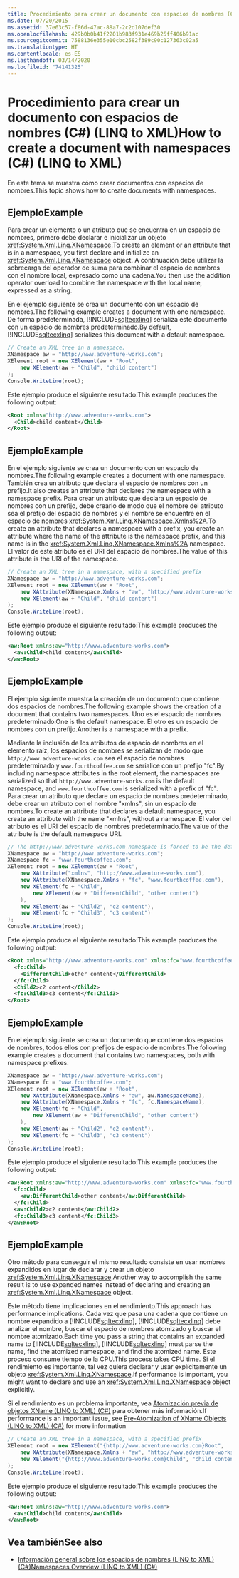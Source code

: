 ```yaml
---
title: Procedimiento para crear un documento con espacios de nombres (C#) (LINQ to XML)
ms.date: 07/20/2015
ms.assetid: 37e63c57-f86d-47ac-88a7-2c2d107def30
ms.openlocfilehash: 429b0b0b41f2201b983f931e469b25ff406b91ac
ms.sourcegitcommit: 7588136e355e10cbc2582f389c90c127363c02a5
ms.translationtype: HT
ms.contentlocale: es-ES
ms.lasthandoff: 03/14/2020
ms.locfileid: "74141325"
---
```

# <a name="how-to-create-a-document-with-namespaces-c-linq-to-xml"></a><span data-ttu-id="0d0c8-102">Procedimiento para crear un documento con espacios de nombres (C#) (LINQ to XML)</span><span class="sxs-lookup"><span data-stu-id="0d0c8-102">How to create a document with namespaces (C#) (LINQ to XML)</span></span>
<span data-ttu-id="0d0c8-103">En este tema se muestra cómo crear documentos con espacios de nombres.</span><span class="sxs-lookup"><span data-stu-id="0d0c8-103">This topic shows how to create documents with namespaces.</span></span>  
  
## <a name="example"></a><span data-ttu-id="0d0c8-104">Ejemplo</span><span class="sxs-lookup"><span data-stu-id="0d0c8-104">Example</span></span>  
 <span data-ttu-id="0d0c8-105">Para crear un elemento o un atributo que se encuentra en un espacio de nombres, primero debe declarar e inicializar un objeto <xref:System.Xml.Linq.XNamespace>.</span><span class="sxs-lookup"><span data-stu-id="0d0c8-105">To create an element or an attribute that is in a namespace, you first declare and initialize an <xref:System.Xml.Linq.XNamespace> object.</span></span> <span data-ttu-id="0d0c8-106">A continuación debe utilizar la sobrecarga del operador de suma para combinar el espacio de nombres con el nombre local, expresado como una cadena.</span><span class="sxs-lookup"><span data-stu-id="0d0c8-106">You then use the addition operator overload to combine the namespace with the local name, expressed as a string.</span></span>  
  
 <span data-ttu-id="0d0c8-107">En el ejemplo siguiente se crea un documento con un espacio de nombres.</span><span class="sxs-lookup"><span data-stu-id="0d0c8-107">The following example creates a document with one namespace.</span></span> <span data-ttu-id="0d0c8-108">De forma predeterminada, [!INCLUDE[sqltecxlinq](~/includes/sqltecxlinq-md.md)] serializa este documento con un espacio de nombres predeterminado.</span><span class="sxs-lookup"><span data-stu-id="0d0c8-108">By default, [!INCLUDE[sqltecxlinq](~/includes/sqltecxlinq-md.md)] serializes this document with a default namespace.</span></span>  
  
```csharp  
// Create an XML tree in a namespace.  
XNamespace aw = "http://www.adventure-works.com";  
XElement root = new XElement(aw + "Root",  
    new XElement(aw + "Child", "child content")  
);  
Console.WriteLine(root);  
```  
  
 <span data-ttu-id="0d0c8-109">Este ejemplo produce el siguiente resultado:</span><span class="sxs-lookup"><span data-stu-id="0d0c8-109">This example produces the following output:</span></span>  
  
```xml  
<Root xmlns="http://www.adventure-works.com">  
  <Child>child content</Child>  
</Root>  
```  
  
## <a name="example"></a><span data-ttu-id="0d0c8-110">Ejemplo</span><span class="sxs-lookup"><span data-stu-id="0d0c8-110">Example</span></span>  
 <span data-ttu-id="0d0c8-111">En el ejemplo siguiente se crea un documento con un espacio de nombres.</span><span class="sxs-lookup"><span data-stu-id="0d0c8-111">The following example creates a document with one namespace.</span></span> <span data-ttu-id="0d0c8-112">También crea un atributo que declara el espacio de nombres con un prefijo.</span><span class="sxs-lookup"><span data-stu-id="0d0c8-112">It also creates an attribute that declares the namespace with a namespace prefix.</span></span> <span data-ttu-id="0d0c8-113">Para crear un atributo que declara un espacio de nombres con un prefijo, debe crearlo de modo que el nombre del atributo sea el prefijo del espacio de nombres y el nombre se encuentre en el espacio de nombres <xref:System.Xml.Linq.XNamespace.Xmlns%2A>.</span><span class="sxs-lookup"><span data-stu-id="0d0c8-113">To create an attribute that declares a namespace with a prefix, you create an attribute where the name of the attribute is the namespace prefix, and this name is in the <xref:System.Xml.Linq.XNamespace.Xmlns%2A> namespace.</span></span> <span data-ttu-id="0d0c8-114">El valor de este atributo es el URI del espacio de nombres.</span><span class="sxs-lookup"><span data-stu-id="0d0c8-114">The value of this attribute is the URI of the namespace.</span></span>  
  
```csharp  
// Create an XML tree in a namespace, with a specified prefix  
XNamespace aw = "http://www.adventure-works.com";  
XElement root = new XElement(aw + "Root",  
    new XAttribute(XNamespace.Xmlns + "aw", "http://www.adventure-works.com"),  
    new XElement(aw + "Child", "child content")  
);  
Console.WriteLine(root);  
```  
  
 <span data-ttu-id="0d0c8-115">Este ejemplo produce el siguiente resultado:</span><span class="sxs-lookup"><span data-stu-id="0d0c8-115">This example produces the following output:</span></span>  
  
```xml  
<aw:Root xmlns:aw="http://www.adventure-works.com">  
  <aw:Child>child content</aw:Child>  
</aw:Root>  
```  
  
## <a name="example"></a><span data-ttu-id="0d0c8-116">Ejemplo</span><span class="sxs-lookup"><span data-stu-id="0d0c8-116">Example</span></span>  
 <span data-ttu-id="0d0c8-117">El ejemplo siguiente muestra la creación de un documento que contiene dos espacios de nombres.</span><span class="sxs-lookup"><span data-stu-id="0d0c8-117">The following example shows the creation of a document that contains two namespaces.</span></span> <span data-ttu-id="0d0c8-118">Uno es el espacio de nombres predeterminado.</span><span class="sxs-lookup"><span data-stu-id="0d0c8-118">One is the default namespace.</span></span> <span data-ttu-id="0d0c8-119">El otro es un espacio de nombres con un prefijo.</span><span class="sxs-lookup"><span data-stu-id="0d0c8-119">Another is a namespace with a prefix.</span></span>  
  
 <span data-ttu-id="0d0c8-120">Mediante la inclusión de los atributos de espacio de nombres en el elemento raíz, los espacios de nombres se serializan de modo que `http://www.adventure-works.com` sea el espacio de nombres predeterminado y `www.fourthcoffee.com` se serialice con un prefijo "fc".</span><span class="sxs-lookup"><span data-stu-id="0d0c8-120">By including namespace attributes in the root element, the namespaces are serialized so that `http://www.adventure-works.com` is the default namespace, and `www.fourthcoffee.com` is serialized with a prefix of "fc".</span></span> <span data-ttu-id="0d0c8-121">Para crear un atributo que declare un espacio de nombres predeterminado, debe crear un atributo con el nombre "xmlns", sin un espacio de nombres.</span><span class="sxs-lookup"><span data-stu-id="0d0c8-121">To create an attribute that declares a default namespace, you create an attribute with the name "xmlns", without a namespace.</span></span> <span data-ttu-id="0d0c8-122">El valor del atributo es el URI del espacio de nombres predeterminado.</span><span class="sxs-lookup"><span data-stu-id="0d0c8-122">The value of the attribute is the default namespace URI.</span></span>  
  
```csharp  
// The http://www.adventure-works.com namespace is forced to be the default namespace.  
XNamespace aw = "http://www.adventure-works.com";  
XNamespace fc = "www.fourthcoffee.com";  
XElement root = new XElement(aw + "Root",  
    new XAttribute("xmlns", "http://www.adventure-works.com"),  
    new XAttribute(XNamespace.Xmlns + "fc", "www.fourthcoffee.com"),  
    new XElement(fc + "Child",  
        new XElement(aw + "DifferentChild", "other content")  
    ),  
    new XElement(aw + "Child2", "c2 content"),  
    new XElement(fc + "Child3", "c3 content")  
);  
Console.WriteLine(root);  
```  
  
 <span data-ttu-id="0d0c8-123">Este ejemplo produce el siguiente resultado:</span><span class="sxs-lookup"><span data-stu-id="0d0c8-123">This example produces the following output:</span></span>  
  
```xml  
<Root xmlns="http://www.adventure-works.com" xmlns:fc="www.fourthcoffee.com">  
  <fc:Child>  
    <DifferentChild>other content</DifferentChild>  
  </fc:Child>  
  <Child2>c2 content</Child2>  
  <fc:Child3>c3 content</fc:Child3>  
</Root>  
```  
  
## <a name="example"></a><span data-ttu-id="0d0c8-124">Ejemplo</span><span class="sxs-lookup"><span data-stu-id="0d0c8-124">Example</span></span>  
 <span data-ttu-id="0d0c8-125">En el ejemplo siguiente se crea un documento que contiene dos espacios de nombres, todos ellos con prefijos de espacio de nombres.</span><span class="sxs-lookup"><span data-stu-id="0d0c8-125">The following example creates a document that contains two namespaces, both with namespace prefixes.</span></span>  
  
```csharp  
XNamespace aw = "http://www.adventure-works.com";  
XNamespace fc = "www.fourthcoffee.com";  
XElement root = new XElement(aw + "Root",  
    new XAttribute(XNamespace.Xmlns + "aw", aw.NamespaceName),  
    new XAttribute(XNamespace.Xmlns + "fc", fc.NamespaceName),  
    new XElement(fc + "Child",  
        new XElement(aw + "DifferentChild", "other content")  
    ),  
    new XElement(aw + "Child2", "c2 content"),  
    new XElement(fc + "Child3", "c3 content")  
);  
Console.WriteLine(root);  
```  
  
 <span data-ttu-id="0d0c8-126">Este ejemplo produce el siguiente resultado:</span><span class="sxs-lookup"><span data-stu-id="0d0c8-126">This example produces the following output:</span></span>  
  
```xml  
<aw:Root xmlns:aw="http://www.adventure-works.com" xmlns:fc="www.fourthcoffee.com">  
  <fc:Child>  
    <aw:DifferentChild>other content</aw:DifferentChild>  
  </fc:Child>  
  <aw:Child2>c2 content</aw:Child2>  
  <fc:Child3>c3 content</fc:Child3>  
</aw:Root>  
```  
  
## <a name="example"></a><span data-ttu-id="0d0c8-127">Ejemplo</span><span class="sxs-lookup"><span data-stu-id="0d0c8-127">Example</span></span>  
 <span data-ttu-id="0d0c8-128">Otro método para conseguir el mismo resultado consiste en usar nombres expandidos en lugar de declarar y crear un objeto <xref:System.Xml.Linq.XNamespace>.</span><span class="sxs-lookup"><span data-stu-id="0d0c8-128">Another way to accomplish the same result is to use expanded names instead of declaring and creating an <xref:System.Xml.Linq.XNamespace> object.</span></span>  
  
 <span data-ttu-id="0d0c8-129">Este método tiene implicaciones en el rendimiento.</span><span class="sxs-lookup"><span data-stu-id="0d0c8-129">This approach has performance implications.</span></span> <span data-ttu-id="0d0c8-130">Cada vez que pasa una cadena que contiene un nombre expandido a [!INCLUDE[sqltecxlinq](~/includes/sqltecxlinq-md.md)], [!INCLUDE[sqltecxlinq](~/includes/sqltecxlinq-md.md)] debe analizar el nombre, buscar el espacio de nombres atomizado y buscar el nombre atomizado.</span><span class="sxs-lookup"><span data-stu-id="0d0c8-130">Each time you pass a string that contains an expanded name to [!INCLUDE[sqltecxlinq](~/includes/sqltecxlinq-md.md)], [!INCLUDE[sqltecxlinq](~/includes/sqltecxlinq-md.md)] must parse the name, find the atomized namespace, and find the atomized name.</span></span> <span data-ttu-id="0d0c8-131">Este proceso consume tiempo de la CPU.</span><span class="sxs-lookup"><span data-stu-id="0d0c8-131">This process takes CPU time.</span></span> <span data-ttu-id="0d0c8-132">Si el rendimiento es importante, tal vez quiera declarar y usar explícitamente un objeto <xref:System.Xml.Linq.XNamespace>.</span><span class="sxs-lookup"><span data-stu-id="0d0c8-132">If performance is important, you might want to declare and use an <xref:System.Xml.Linq.XNamespace> object explicitly.</span></span>  
  
 <span data-ttu-id="0d0c8-133">Si el rendimiento es un problema importante, vea [Atomización previa de objetos XName (LINQ to XML) (C#)](./pre-atomization-of-xname-objects-linq-to-xml.md) para obtener más información.</span><span class="sxs-lookup"><span data-stu-id="0d0c8-133">If performance is an important issue, see [Pre-Atomization of XName Objects (LINQ to XML) (C#)](./pre-atomization-of-xname-objects-linq-to-xml.md) for more information</span></span>  
  
```csharp  
// Create an XML tree in a namespace, with a specified prefix  
XElement root = new XElement("{http://www.adventure-works.com}Root",  
    new XAttribute(XNamespace.Xmlns + "aw", "http://www.adventure-works.com"),  
    new XElement("{http://www.adventure-works.com}Child", "child content")  
);  
Console.WriteLine(root);  
```  
  
 <span data-ttu-id="0d0c8-134">Este ejemplo produce el siguiente resultado:</span><span class="sxs-lookup"><span data-stu-id="0d0c8-134">This example produces the following output:</span></span>  
  
```xml  
<aw:Root xmlns:aw="http://www.adventure-works.com">  
  <aw:Child>child content</aw:Child>  
</aw:Root>  
```  
  
## <a name="see-also"></a><span data-ttu-id="0d0c8-135">Vea también</span><span class="sxs-lookup"><span data-stu-id="0d0c8-135">See also</span></span>

- [<span data-ttu-id="0d0c8-136">Información general sobre los espacios de nombres (LINQ to XML) (C#)</span><span class="sxs-lookup"><span data-stu-id="0d0c8-136">Namespaces Overview (LINQ to XML) (C#)</span></span>](namespaces-overview-linq-to-xml.md)
